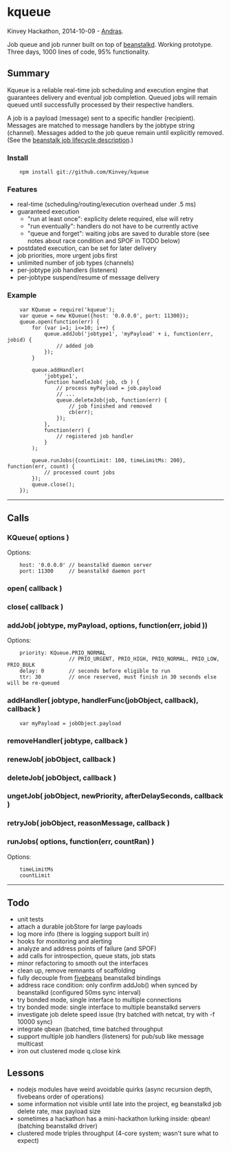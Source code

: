 kqueue
======

Kinvey Hackathon, 2014-10-09 - [Andras](https://github.com/andrasq).

Job queue and job runner built on top of [beanstalkd](https://github.com/kr/beanstalkd).  Working prototype.
Three days, 1000 lines of code, 95% functionality.

## Summary

Kqueue is a reliable real-time job scheduling and execution engine that
guarantees delivery and eventual job completion.  Queued jobs will
remain queued until successfully processed by their respective handlers.

A job is a payload (message) sent to a specific handler (recipient).
Messages are matched to message handlers by the jobtype string (channel).
Messages added to the job queue remain until explicitly removed.
(See the [beanstalk job lifecycle description](https://github.com/kr/beanstalkd/blob/master/doc/protocol.md#job-lifecycle).)

### Install

        npm install git://github.com/Kinvey/kqueue

### Features

- real-time (scheduling/routing/execution overhead under .5 ms)
- guaranteed execution
    - "run at least once": explicity delete required, else will retry
    - "run eventually": handlers do not have to be currently active
    - "queue and forget": waiting jobs are saved to durable store (see notes about race condition and SPOF in TODO below)
- postdated execution, can be set for later delivery
- job priorities, more urgent jobs first
- unlimited number of job types (channels)
- per-jobtype job handlers (listeners)
- per-jobtype suspend/resume of message delivery

### Example

        var KQueue = require('kqueue');
        var queue = new KQueue({host: '0.0.0.0', port: 11300});
        queue.open(function(err) {
            for (var i=1; i<=10; i++) {
                queue.addJob('jobtype1', 'myPayload' + i, function(err, jobid) {
                    // added job
                });
            }

            queue.addHandler(
                'jobtype1',
                function handleJob( job, cb ) {
                    // process myPayload = job.payload
                    // ...
                    queue.deleteJob(job, function(err) {
                        // job finished and removed
                        cb(err);
                    });
                },
                function(err) {
                    // registered job handler
                }
            );

            queue.runJobs({countLimit: 100, timeLimitMs: 200}, function(err, count) {
                // processed count jobs
            });
            queue.close();
        });


----
## Calls

### KQueue( options )
Options:

        host: '0.0.0.0' // beanstalkd daemon server
        port: 11300     // beanstalkd daemon port

### open( callback )

### close( callback )

### addJob( jobtype, myPayload, options, function(err, jobid ))

Options:

        priority: KQueue.PRIO_NORMAL
                        // PRIO_URGENT, PRIO_HIGH, PRIO_NORMAL, PRIO_LOW, PRIO_BULK
        delay: 0        // seconds before eligible to run
        ttr: 30         // once reserved, must finish in 30 seconds else will be re-queued

### addHandler( jobtype, handlerFunc(jobObject, callback), callback )
        var myPayload = jobObject.payload

### removeHandler( jobtype, callback )

### renewJob( jobObject, callback )

### deleteJob( jobObject, callback )

### ungetJob( jobObject, newPriority, afterDelaySeconds, callback )

### retryJob( jobObject, reasonMessage, callback )

### runJobs( options, function(err, countRan) )
Options:

        timeLimitMs
        countLimit

----
## Todo

- unit tests
- attach a durable jobStore for large payloads
- log more info (there is logging support built in)
- hooks for monitoring and alerting
- analyze and address points of failure (and SPOF)
- add calls for introspection, queue stats, job stats
- minor refactoring to smooth out the interfaces
- clean up, remove remnants of scaffolding
- fully decouple from [fivebeans](https://github.com/ceejbot/fivebeans) beanstalkd bindings
- address race condition: only confirm addJob() when synced by beanstalkd (configured 50ms sync interval)
- try bonded mode, single interface to multiple connections
- try bonded mode: single interface to multiple beanstalkd servers
- investigate job delete speed issue (try batched with netcat, try with -f 10000 sync)
- integrate qbean (batched, time batched throughput
- support multiple job handlers (listeners) for pub/sub like message multicast
- iron out clustered mode q.close kink

Lessons
----

- nodejs modules have weird avoidable quirks (async recursion depth, fivebeans order of operations)
- some information not visible until late into the project, eg beanstalkd job delete rate, max payload size
- sometimes a hackathon has a mini-hackathon lurking inside: qbean! (batching beanstalkd driver)
- clustered mode triples throughput (4-core system; wasn't sure what to expect)
